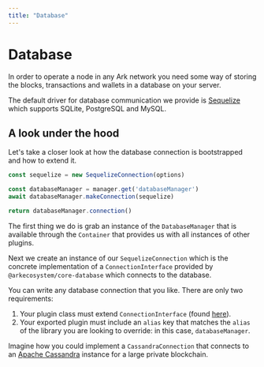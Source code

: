 ```yaml
---
title: "Database"
---
```


# Database

In order to operate a node in any Ark network you need some way of storing the blocks, transactions and wallets in a database on your server.

The default driver for database communication we provide is [Sequelize](https://github.com/sequelize/sequelize) which supports SQLite, PostgreSQL and MySQL.

## A look under the hood

Let's take a closer look at how the database connection is bootstrapped and how to extend it.

```js
const sequelize = new SequelizeConnection(options)

const databaseManager = manager.get('databaseManager')
await databaseManager.makeConnection(sequelize)

return databaseManager.connection()
```

The first thing we do is grab an instance of the `DatabaseManager` that is available through the `Container` that provides us with all instances of other plugins.

Next we create an instance of our `SequelizeConnection` which is the concrete implementation of a `ConnectionInterface` provided by `@arkecosystem/core-database` which connects to the database.

You can write any database connection that you like. There are only two requirements:

1. Your plugin class must extend `ConnectionInterface` (found [here](https://github.com/ArkEcosystem/core/blob/master/packages/core-database/lib/interface.js)).
2. Your exported plugin must include an `alias` key that matches the `alias` of the library you are looking to override: in this case, `databaseManager`.

Imagine how you could implement a `CassandraConnection` that connects to an [Apache Cassandra](http://cassandra.apache.org/) instance for a large private blockchain.
